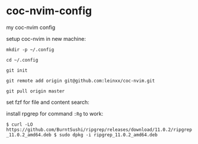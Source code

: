 # coc-nvim-config
my coc-nvim config

setup coc-nvim in new machine:

`mkdir -p ~/.config`

`cd ~/.config`

`git init`

`git remote add origin git@github.com:leinxx/coc-nvim.git`

`git pull origin master`

set fzf for file and content search:

install rpgrep for command `:Rg` to work:

`
$ curl -LO https://github.com/BurntSushi/ripgrep/releases/download/11.0.2/ripgrep_11.0.2_amd64.deb
$ sudo dpkg -i ripgrep_11.0.2_amd64.deb
`
